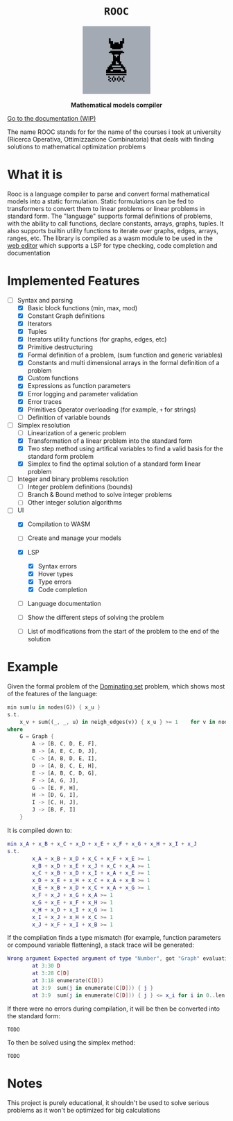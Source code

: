 <div align="center">
  <h1><code>ROOC</code></h1>
  <img src='./logo-original.png' width='156px'/>
  <p><strong>Mathematical models compiler</strong></p>
</div>

[Go to the documentation (WIP)](https://github.com/Specy/rooc/wiki/ROOC-%E2%80%90-Documentation)

The name ROOC stands for for the name of the courses i took at university (Ricerca Operativa, Ottimizzazione Combinatoria) that deals with finding solutions to mathematical optimization problems
# What it is
Rooc is a language compiler to parse and convert formal mathematical models into a static formulation. Static formulations can be fed to transformers to convert them to linear problems or linear problems in standard form.
The "language" supports formal definitions of problems, with the ability to call functions, declare constants, arrays, graphs, tuples. It also supports builtin utility functions to iterate over graphs, edges, arrays, ranges, etc.
The library is compiled as a wasm module to be used in the [web editor](https://rooc.specy.app) which supports a LSP for type checking, code completion and documentation

# Implemented Features 
- [ ] Syntax and parsing
  - [x] Basic block functions (min, max, mod)
  - [x] Constant Graph definitions
  - [x] Iterators
  - [x] Tuples
  - [x] Iterators utility functions (for graphs, edges, etc)
  - [x] Primitive destructuring
  - [x] Formal definition of a problem, (sum function and generic variables)
  - [x] Constants and multi dimensional arrays in the formal definition of a problem
  - [x] Custom functions
  - [x] Expressions as function parameters
  - [x] Error logging and parameter validation 
  - [x] Error traces
  - [x] Primitives Operator overloading (for example, `+` for strings)
  - [ ] Definition of variable bounds
- [ ] Simplex resolution
  - [ ] Linearization of a generic problem
  - [x] Transformation of a linear problem into the standard form
  - [x] Two step method using artifical variables to find a valid basis for the standard form problem
  - [x] Simplex to find the optimal solution of a standard form linear problem
- [ ] Integer and binary problems resolution
  - [ ] Integer problem definitions (bounds)
  - [ ] Branch & Bound method to solve integer problems
  - [ ] Other integer solution algorithms
- [ ] UI
  - [x] Compilation to WASM
  - [ ] Create and manage your models
  - [x] LSP
    - [x] Syntax errors
    - [x] Hover types
    - [x] Type errors
    - [x] Code completion
  - [ ] Language documentation 
  - [ ] Show the different steps of solving the problem
  - [ ] List of modifications from the start of the problem to the end of the solution


# Example
Given the formal problem of the [Dominating set](https://en.wikipedia.org/wiki/Dominating_set) problem, which shows most of the features of the language:
```rust
min sum(u in nodes(G)) { x_u }
s.t. 
    x_v + sum((_, _, u) in neigh_edges(v)) { x_u } >= 1    for v in nodes(G)
where
    G = Graph {
        A -> [B, C, D, E, F],
        B -> [A, E, C, D, J],
        C -> [A, B, D, E, I],
        D -> [A, B, C, E, H],
        E -> [A, B, C, D, G],
        F -> [A, G, J],
        G -> [E, F, H],
        H -> [D, G, I],
        I -> [C, H, J],
        J -> [B, F, I]
    }
```
It is compiled down to:
```lua
min x_A + x_B + x_C + x_D + x_E + x_F + x_G + x_H + x_I + x_J
s.t.
        x_A + x_B + x_D + x_C + x_F + x_E >= 1
        x_B + x_D + x_E + x_J + x_C + x_A >= 1
        x_C + x_B + x_D + x_I + x_A + x_E >= 1
        x_D + x_E + x_H + x_C + x_A + x_B >= 1
        x_E + x_B + x_D + x_C + x_A + x_G >= 1
        x_F + x_J + x_G + x_A >= 1
        x_G + x_E + x_F + x_H >= 1
        x_H + x_D + x_I + x_G >= 1
        x_I + x_J + x_H + x_C >= 1
        x_J + x_F + x_I + x_B >= 1
```
If the compilation finds a type mismatch (for example, function parameters or compound variable flattening), a stack trace will be generated:
```lua
Wrong argument Expected argument of type "Number", got "Graph" evaluating "D"
        at 3:30 D
        at 3:28 C[D]
        at 3:18 enumerate(C[D])
        at 3:9  sum(j in enumerate(C[D])) { j }
        at 3:9  sum(j in enumerate(C[D])) { j } <= x_i for i in 0..len(C)
```
If there were no errors during compilation, it will be then be converted into the standard form:
```
TODO
```
To then be solved using the simplex method:
```
TODO
```
# Notes
This project is purely educational, it shouldn't be used to solve serious problems as it won't be optimized for big calculations
